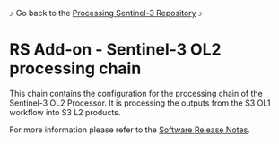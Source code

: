 :arrow_heading_up: Go back to the [Processing Sentinel-3 Repository](../README.md) :arrow_heading_up:

# RS Add-on - Sentinel-3 OL2 processing chain

This chain contains the configuration for the processing chain of the Sentinel-3 OL2 Processor. It is processing the outputs from the S3 OL1 workflow into S3 L2 products.

For more information please refer to the [Software Release Notes](./doc/SRN.md).
